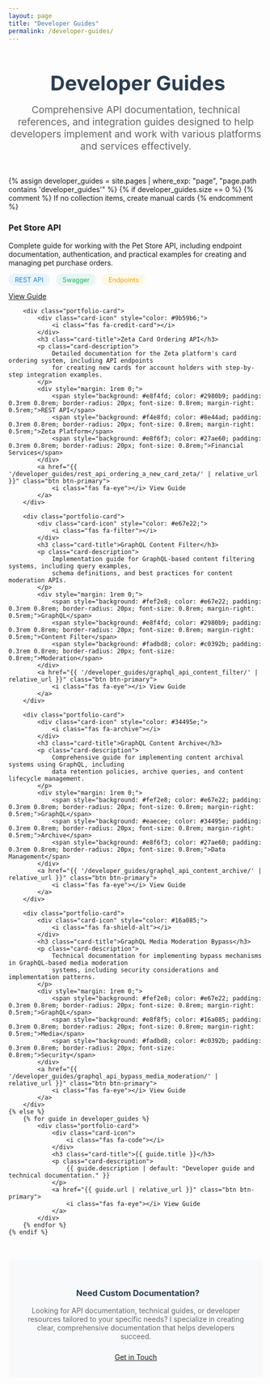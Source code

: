 ```yaml
---
layout: page
title: "Developer Guides"
permalink: /developer-guides/
---
```


<div style="text-align: center; margin-bottom: 3rem;">
    <h1 style="font-size: 2.5rem; color: #2c3e50; margin-bottom: 1rem;">
        <i class="fas fa-code" style="color: #3498db; margin-right: 0.5rem;"></i>
        Developer Guides
    </h1>
    <p style="font-size: 1.2rem; color: #666; max-width: 800px; margin: 0 auto;">
        Comprehensive API documentation, technical references, and integration guides designed to help developers 
        implement and work with various platforms and services effectively.
    </p>
</div>

<div class="portfolio-grid">
    {% assign developer_guides = site.pages | where_exp: "page", "page.path contains 'developer_guides'" %}
    {% if developer_guides.size == 0 %}
        {% comment %} If no collection items, create manual cards {% endcomment %}
        <div class="portfolio-card">
            <div class="card-icon" style="color: #e74c3c;">
                <i class="fas fa-store"></i>
            </div>
            <h3 class="card-title">Pet Store API</h3>
            <p class="card-description">
                Complete guide for working with the Pet Store API, including endpoint documentation, 
                authentication, and practical examples for creating and managing pet purchase orders.
            </p>
            <div style="margin: 1rem 0;">
                <span style="background: #e8f4fd; color: #2980b9; padding: 0.3rem 0.8rem; border-radius: 20px; font-size: 0.8rem; margin-right: 0.5rem;">REST API</span>
                <span style="background: #e8f6f3; color: #27ae60; padding: 0.3rem 0.8rem; border-radius: 20px; font-size: 0.8rem; margin-right: 0.5rem;">Swagger</span>
                <span style="background: #fef9e7; color: #f39c12; padding: 0.3rem 0.8rem; border-radius: 20px; font-size: 0.8rem;">Endpoints</span>
            </div>
            <a href="{{ '/developer_guides/rest_api_pet_store/' | relative_url }}" class="btn btn-primary">
                <i class="fas fa-eye"></i> View Guide
            </a>
        </div>
        
        <div class="portfolio-card">
            <div class="card-icon" style="color: #9b59b6;">
                <i class="fas fa-credit-card"></i>
            </div>
            <h3 class="card-title">Zeta Card Ordering API</h3>
            <p class="card-description">
                Detailed documentation for the Zeta platform's card ordering system, including API endpoints 
                for creating new cards for account holders with step-by-step integration examples.
            </p>
            <div style="margin: 1rem 0;">
                <span style="background: #e8f4fd; color: #2980b9; padding: 0.3rem 0.8rem; border-radius: 20px; font-size: 0.8rem; margin-right: 0.5rem;">REST API</span>
                <span style="background: #f4e8fd; color: #8e44ad; padding: 0.3rem 0.8rem; border-radius: 20px; font-size: 0.8rem; margin-right: 0.5rem;">Zeta Platform</span>
                <span style="background: #e8f6f3; color: #27ae60; padding: 0.3rem 0.8rem; border-radius: 20px; font-size: 0.8rem;">Financial Services</span>
            </div>
            <a href="{{ '/developer_guides/rest_api_ordering_a_new_card_zeta/' | relative_url }}" class="btn btn-primary">
                <i class="fas fa-eye"></i> View Guide
            </a>
        </div>
        
        <div class="portfolio-card">
            <div class="card-icon" style="color: #e67e22;">
                <i class="fas fa-filter"></i>
            </div>
            <h3 class="card-title">GraphQL Content Filter</h3>
            <p class="card-description">
                Implementation guide for GraphQL-based content filtering systems, including query examples, 
                schema definitions, and best practices for content moderation APIs.
            </p>
            <div style="margin: 1rem 0;">
                <span style="background: #fef2e8; color: #e67e22; padding: 0.3rem 0.8rem; border-radius: 20px; font-size: 0.8rem; margin-right: 0.5rem;">GraphQL</span>
                <span style="background: #e8f4fd; color: #2980b9; padding: 0.3rem 0.8rem; border-radius: 20px; font-size: 0.8rem; margin-right: 0.5rem;">Content Filter</span>
                <span style="background: #fadbd8; color: #c0392b; padding: 0.3rem 0.8rem; border-radius: 20px; font-size: 0.8rem;">Moderation</span>
            </div>
            <a href="{{ '/developer_guides/graphql_api_content_filter/' | relative_url }}" class="btn btn-primary">
                <i class="fas fa-eye"></i> View Guide
            </a>
        </div>
        
        <div class="portfolio-card">
            <div class="card-icon" style="color: #34495e;">
                <i class="fas fa-archive"></i>
            </div>
            <h3 class="card-title">GraphQL Content Archive</h3>
            <p class="card-description">
                Comprehensive guide for implementing content archival systems using GraphQL, including 
                data retention policies, archive queries, and content lifecycle management.
            </p>
            <div style="margin: 1rem 0;">
                <span style="background: #fef2e8; color: #e67e22; padding: 0.3rem 0.8rem; border-radius: 20px; font-size: 0.8rem; margin-right: 0.5rem;">GraphQL</span>
                <span style="background: #eaecee; color: #34495e; padding: 0.3rem 0.8rem; border-radius: 20px; font-size: 0.8rem; margin-right: 0.5rem;">Archive</span>
                <span style="background: #e8f6f3; color: #27ae60; padding: 0.3rem 0.8rem; border-radius: 20px; font-size: 0.8rem;">Data Management</span>
            </div>
            <a href="{{ '/developer_guides/graphql_api_content_archive/' | relative_url }}" class="btn btn-primary">
                <i class="fas fa-eye"></i> View Guide
            </a>
        </div>
        
        <div class="portfolio-card">
            <div class="card-icon" style="color: #16a085;">
                <i class="fas fa-shield-alt"></i>
            </div>
            <h3 class="card-title">GraphQL Media Moderation Bypass</h3>
            <p class="card-description">
                Technical documentation for implementing bypass mechanisms in GraphQL-based media moderation 
                systems, including security considerations and implementation patterns.
            </p>
            <div style="margin: 1rem 0;">
                <span style="background: #fef2e8; color: #e67e22; padding: 0.3rem 0.8rem; border-radius: 20px; font-size: 0.8rem; margin-right: 0.5rem;">GraphQL</span>
                <span style="background: #e8f8f5; color: #16a085; padding: 0.3rem 0.8rem; border-radius: 20px; font-size: 0.8rem; margin-right: 0.5rem;">Media</span>
                <span style="background: #fadbd8; color: #c0392b; padding: 0.3rem 0.8rem; border-radius: 20px; font-size: 0.8rem;">Security</span>
            </div>
            <a href="{{ '/developer_guides/graphql_api_bypass_media_moderation/' | relative_url }}" class="btn btn-primary">
                <i class="fas fa-eye"></i> View Guide
            </a>
        </div>
    {% else %}
        {% for guide in developer_guides %}
            <div class="portfolio-card">
                <div class="card-icon">
                    <i class="fas fa-code"></i>
                </div>
                <h3 class="card-title">{{ guide.title }}</h3>
                <p class="card-description">
                    {{ guide.description | default: "Developer guide and technical documentation." }}
                </p>
                <a href="{{ guide.url | relative_url }}" class="btn btn-primary">
                    <i class="fas fa-eye"></i> View Guide
                </a>
            </div>
        {% endfor %}
    {% endif %}
</div>

<div style="background: #f8f9fa; padding: 2rem; border-radius: 8px; margin-top: 3rem; text-align: center;">
    <h3 style="color: #2c3e50; margin-bottom: 1rem;">
        <i class="fas fa-lightbulb" style="color: #f39c12; margin-right: 0.5rem;"></i>
        Need Custom Documentation?
    </h3>
    <p style="color: #666; margin-bottom: 1.5rem;">
        Looking for API documentation, technical guides, or developer resources tailored to your specific needs? 
        I specialize in creating clear, comprehensive documentation that helps developers succeed.
    </p>
    <a href="{{ '/contact/' | relative_url }}" class="btn btn-primary">
        <i class="fas fa-envelope"></i> Get in Touch
    </a>
</div>
